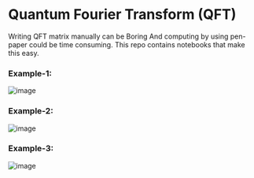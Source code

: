 # Quantum Fourier Transform (QFT) 
Writing QFT matrix manually can be Boring And computing by using pen-paper could be time consuming. This repo contains notebooks that make this easy. 

### Example-1: 

![image](https://user-images.githubusercontent.com/24961188/200296415-03376a48-8505-4d07-88f8-ec279d41fa6f.png)

### Example-2:

![image](https://user-images.githubusercontent.com/24961188/200296606-5049412a-147d-4911-bdfa-cf659111e632.png)

### Example-3:

![image](https://user-images.githubusercontent.com/24961188/200297253-41849b36-6aa9-4937-b0c5-9e25ed3e7820.png)

